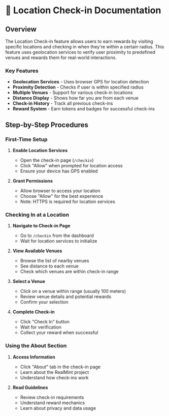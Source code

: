 # 📍 Location Check-in Documentation

## Overview

The Location Check-in feature allows users to earn rewards by visiting specific locations and checking in when they're within a certain radius. This feature uses geolocation services to verify user proximity to predefined venues and rewards them for real-world interactions.

### Key Features

- **Geolocation Services** - Uses browser GPS for location detection
- **Proximity Detection** - Checks if user is within specified radius
- **Multiple Venues** - Support for various check-in locations
- **Distance Display** - Shows how far you are from each venue
- **Check-in History** - Track all previous check-ins
- **Reward System** - Earn tokens and badges for successful check-ins

## Step-by-Step Procedures

### First-Time Setup

1. **Enable Location Services**

   - Open the check-in page (`/checkin`)
   - Click "Allow" when prompted for location access
   - Ensure your device has GPS enabled

2. **Grant Permissions**
   - Allow browser to access your location
   - Choose "Allow" for the best experience
   - Note: HTTPS is required for location services

### Checking In at a Location

1. **Navigate to Check-in Page**

   - Go to `/checkin` from the dashboard
   - Wait for location services to initialize

2. **View Available Venues**

   - Browse the list of nearby venues
   - See distance to each venue
   - Check which venues are within check-in range

3. **Select a Venue**

   - Click on a venue within range (usually 100 meters)
   - Review venue details and potential rewards
   - Confirm your selection

4. **Complete Check-in**
   - Click "Check In" button
   - Wait for verification
   - Collect your reward when successful

### Using the About Section

1. **Access Information**

   - Click "About" tab in the check-in page
   - Learn about the RealMint project
   - Understand how check-ins work

2. **Read Guidelines**
   - Review check-in requirements
   - Understand reward mechanics
   - Learn about privacy and data usage

